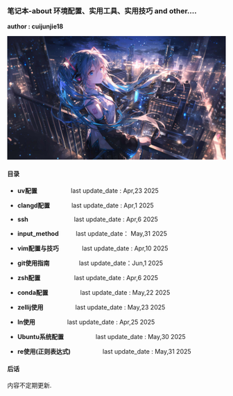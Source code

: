 ### 笔记本-about 环境配置、实用工具、实用技巧 and other....

**author : cuijunjie18**

![初音未来](background/blue_girl.png)

#### 目录

- **uv配置**        &emsp;&emsp;&emsp;&emsp;&emsp;    last update_date : Apr,23 2025
- **clangd配置**    &emsp;&emsp;&emsp;    last update_date : Apr,1 2025
- **ssh**            &emsp;&emsp;&emsp;&emsp;&emsp;&emsp;&emsp;   last update_date : Apr,6 2025
- **input_method**  &emsp; &emsp; last update_date： May,31 2025
- **vim配置与技巧**   &emsp;&emsp; &emsp;     last update_date : Apr,10 2025

- **git使用指南** &emsp;&emsp; &emsp;&emsp; last update_date：Jun,1 2025
- **zsh配置**     &emsp;&emsp;&emsp;&emsp;&emsp; last update_date : Apr,6 2025
- **conda配置** &emsp;&emsp;&emsp;&emsp;&emsp;last update_date : May,22 2025
- **zellij使用** &emsp;&emsp;&emsp;&emsp;&emsp;last update_date : May,23 2025
- **ln使用** &emsp;&emsp;&emsp;&emsp;&emsp;last update_date : Apr,25 2025
- **Ubuntu系统配置** &emsp;&emsp;&emsp;&emsp;&emsp;last update_date : May,30 2025
- **re使用(正则表达式)** &emsp;&emsp;&emsp;&emsp;&emsp;last update_date : May,31 2025

#### 后话

内容不定期更新.